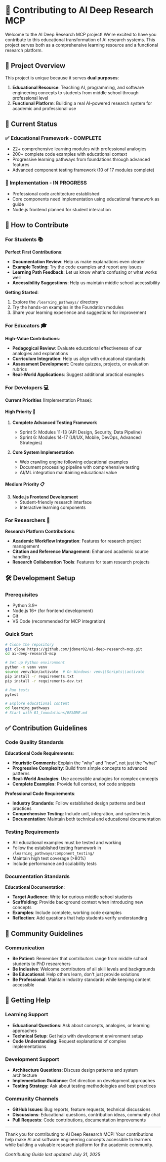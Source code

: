 # 🤝 Contributing to AI Deep Research MCP

Welcome to the AI Deep Research MCP project! We're excited to have you contribute to this educational transformation of AI research systems. This project serves both as a comprehensive learning resource and a functional research platform.

## 🎯 Project Overview

This project is unique because it serves **dual purposes**:
1. **Educational Resource**: Teaching AI, programming, and software engineering concepts to students from middle school through professional level
2. **Functional Platform**: Building a real AI-powered research system for academic and professional use

## 🌟 Current Status

### ✅ **Educational Framework - COMPLETE**
- 22+ comprehensive learning modules with professional analogies
- 200+ complete code examples with educational context
- Progressive learning pathways from foundations through advanced features
- Advanced component testing framework (10 of 17 modules complete)

### 🔄 **Implementation - IN PROGRESS**
- Professional code architecture established
- Core components need implementation using educational framework as guide
- Node.js frontend planned for student interaction

## 🚀 How to Contribute

### For Students 📚

**Perfect First Contributions**:
- **Documentation Review**: Help us make explanations even clearer
- **Example Testing**: Try the code examples and report any issues
- **Learning Path Feedback**: Let us know what's confusing or what works well
- **Accessibility Suggestions**: Help us maintain middle school accessibility

**Getting Started**:
1. Explore the `/learning_pathways/` directory
2. Try the hands-on examples in the Foundation modules
3. Share your learning experience and suggestions for improvement

### For Educators 🎓

**High-Value Contributions**:
- **Pedagogical Review**: Evaluate educational effectiveness of our analogies and explanations
- **Curriculum Integration**: Help us align with educational standards
- **Assessment Development**: Create quizzes, projects, or evaluation rubrics
- **Real-World Applications**: Suggest additional practical examples

### For Developers 💻

**Current Priorities** (Implementation Phase):

#### High Priority 🚨
1. **Complete Advanced Testing Framework**
   - Sprint 5: Modules 11-13 (API Design, Security, Data Pipeline)
   - Sprint 6: Modules 14-17 (UI/UX, Mobile, DevOps, Advanced Strategies)

2. **Core System Implementation**
   - Web crawling engine following educational examples
   - Document processing pipeline with comprehensive testing
   - AI/ML integration maintaining educational value

#### Medium Priority 📋
3. **Node.js Frontend Development**
   - Student-friendly research interface
   - Interactive learning components

### For Researchers 🔬

**Research Platform Contributions**:
- **Academic Workflow Integration**: Features for research project management
- **Citation and Reference Management**: Enhanced academic source handling
- **Research Collaboration Tools**: Features for team research projects

## 🛠️ Development Setup

### Prerequisites
- Python 3.9+
- Node.js 16+ (for frontend development)
- Git
- VS Code (recommended for MCP integration)

### Quick Start
```bash
# Clone the repository
git clone https://github.com/jdoner02/ai-deep-research-mcp.git
cd ai-deep-research-mcp

# Set up Python environment
python -m venv venv
source venv/bin/activate  # On Windows: venv\\Scripts\\activate
pip install -r requirements.txt
pip install -r requirements-dev.txt

# Run tests
pytest

# Explore educational content
cd learning_pathways
# Start with 01_foundations/README.md
```

## ✅ Contribution Guidelines

### Code Quality Standards

**Educational Code Requirements**:
- **Heuristic Comments**: Explain the "why" and "how", not just the "what"
- **Progressive Complexity**: Build from simple concepts to advanced patterns
- **Real-World Analogies**: Use accessible analogies for complex concepts
- **Complete Examples**: Provide full context, not code snippets

**Professional Code Requirements**:
- **Industry Standards**: Follow established design patterns and best practices
- **Comprehensive Testing**: Include unit, integration, and system tests
- **Documentation**: Maintain both technical and educational documentation

### Testing Requirements

- All educational examples must be tested and working
- Follow the established testing framework in `/learning_pathways/component_testing/`
- Maintain high test coverage (>80%)
- Include performance and scalability tests

### Documentation Standards

**Educational Documentation**:
- **Target Audience**: Write for curious middle school students
- **Scaffolding**: Provide background context when introducing new concepts
- **Examples**: Include complete, working code examples
- **Reflection**: Add questions that help students verify understanding

## 🤝 Community Guidelines

### Communication
- **Be Patient**: Remember that contributors range from middle school students to PhD researchers
- **Be Inclusive**: Welcome contributors of all skill levels and backgrounds
- **Be Educational**: Help others learn, don't just provide solutions
- **Be Professional**: Maintain industry standards while keeping content accessible

## 🚀 Getting Help

### Learning Support
- **Educational Questions**: Ask about concepts, analogies, or learning approaches
- **Technical Setup**: Get help with development environment setup
- **Code Understanding**: Request explanations of complex implementations

### Development Support
- **Architecture Questions**: Discuss design patterns and system architecture
- **Implementation Guidance**: Get direction on development approaches
- **Testing Strategy**: Ask about testing methodologies and best practices

### Community Channels
- **GitHub Issues**: Bug reports, feature requests, technical discussions
- **Discussions**: Educational questions, contribution ideas, community chat
- **Pull Requests**: Code contributions, documentation improvements

---

Thank you for contributing to AI Deep Research MCP! Your contributions help make AI and software engineering concepts accessible to learners while building a valuable research platform for the academic community.

*Contributing Guide last updated: July 31, 2025*
